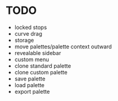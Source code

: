# TODO

* locked stops
* curve drag
* storage
* move palettes/palette context outward
* revealable sidebar
* custom menu
* clone standard palette
* clone custom palette
* save palette
* load palette
* export palette